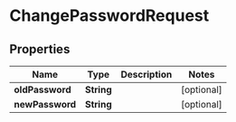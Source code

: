 

# ChangePasswordRequest


## Properties

Name | Type | Description | Notes
------------ | ------------- | ------------- | -------------
**oldPassword** | **String** |  |  [optional]
**newPassword** | **String** |  |  [optional]



